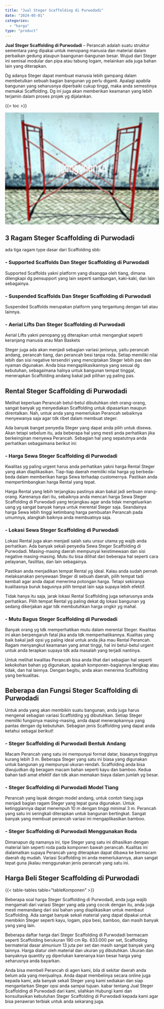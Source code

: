 ```yaml
---
title: "Jual Steger Scaffolding di Purwodadi"
date: "2024-05-01"
categories: 
  - "harga"
type: "product"
---
```


**Jual Steger Scaffolding di Purwodadi** – Perancah adalah suatu struktur sementara yang dipakai untuk menopang manusia dan material dalam perbaikan gedung ataupun baangunan-bangunan besar. Wujud dari Steger ini semisal modular dan pipa atau tabung logam, melainkan ada juga bahan lain yang diterapkan.

Dg adanya Steger dapat membuat manusia lebih gampang dalam membetulkan sebuah bagian bangunan yg perlu diganti. Apalagi apabila bangunan yang seharusnya diperbaiki cukup tinggi, maka anda semestinya memakai Scaffolding. Dg ini juga akan memberikan keamanan yang lebih terjamin dalam proses projek yg dijalankan.

{{< toc >}}

![Jual Steger Scaffolding di Purwodadi](/images/sewa-scaffolding-steger-01.png)

## 3 Ragam Steger Scaffolding di Purwodadi

ada tiga ragam type dasar dari Scaffolding sbb:

### \- Supported Scaffolds Dan Steger Scaffolding di Purwodadi

Supported Scaffolds yakni platform yang disangga oleh tiang, dimana dilengkapi dg pensupport yang lain seperti sambungan, kaki-kaki, dan lain sebagainya.

### \- Suspended Scaffolds Dan Steger Scaffolding di Purwodadi

Suspended Scaffolds merupakan platform yang tergantung dengan tali atau lainnya.

### \- Aerial Lifts Dan Steger Scaffolding di Purwodadi

Aerial Lifts yakni penopang yg diterapkan untuk mengangkat seperti keranjang manusia atau Man Baskets

Steger juga ada akan menjadi sebagian variasi jenisnya, yaitu perancah andang, perancah tiang, dan perancah besi tanpa roda. Setiap memiliki nilai lebih dan sisi negative tersendiri yang menciptakan Steger lebih pas dan nyaman digunakan. Anda bisa mengaplikasikannya yang sesuai dg kebutuhan, sebagaimana halnya untuk bangunan tempat tinggal, menerapkan Scaffolding andang bakal jadi pilihan yg paling pas.

## Rental Steger Scaffolding di Purwodadi

Melihat keperluan Perancah betul-betul dibutuhkan oleh orang-orang, sangat banyak yg menyediakan Scaffolding untuk dipasarkan maupun direntalkan. Nah, untuk anda yang memerlukan Perancah sebaiknya menyewanya saja agar tdk ribet dalam membuat steger.

Ada banyak banget penyedia Steger yang dapat anda pilih untuk disewa. Akan tetapi sebelum itu, ada beberapa hal yang mesti anda perhatikan jika berkeinginan menyewa Perancah. Sebagian hal yang sepatutnya anda perhatikan sebagaimana berikut ini:

### \- Harga Sewa Steger Scaffolding di Purwodadi

Kwalitas yg paling urgent harus anda perhatikan yakni harga Rental Steger yang akan diaplikasikan. Tiap-tiap daerah memiliki nilai harga yg berbeda-beda dalam memberikan harga Sewa terhadap customernya. Pastikan anda mempertimbangkan harga Rental yang tepat.

Harga Rental yang lebih terjangkau pastinya akan bakal jadi serbuan orang-orang. Karenanya dari itu, sebaiknya anda mencari harga Sewa Steger Scaffolding di Purwodadi yang terjangkau agar anda tidak mengeluarkan uang yg sangat banyak hanya untuk merental Steger saja. Seandainya harga Sewa lebih tinggi ketimbang harga pembuatan Perancah pada umumnya, alangkah baiknya anda membuatnya saja.

### \- Lokasi Sewa Steger Scaffolding di Purwodadi

Lokasi Rental juga akan menjadi salah satu unsur utama yg wajib anda perhatikan. Ada banyak sekali penyedia Sewa Steger Scaffolding di Purwodadi. Masing-masing daerah mempunyai keistimewaan dan sisi negative masing-masing. Mutu itu bisa dilihat dari beberapa hal seperti cara pelayanan, fasilitas, dan lain sebagainya.

Pastikan anda menjadikan tempat Rental yg ideal. Kalau anda sudah pernah melaksanakan penyewaan Steger di sebuah daerah, pilih tempat tadi kembali agar anda dapat menerima potongan harga. Tetapi sekiranya kualitasnya buruk bagusnya pilih tempat lain saja supaya lebih efektif.

Tidak hanya itu saja, jarak lokasi Rental Scaffolding juga seharusnya anda perhatikan. Pilih tempat Rental yg paling dekat dg lokasi bangunan yg sedang dikerjakan agar tdk membutuhkan harga ongkir yg mahal.

### \- Mutu Bagus Steger Scaffolding di Purwodadi

Banyak orang yg tdk memperhatikan mutu dalam merental Steger. Kwalitas ini akan berpengaruh fatal jika anda tdk memperhatikannya. Kualitas yang baik bakal jadi opsi yg paling ideal untuk anda jika mau Rental Perancah. Ragam menyangkut keamanan yang amat tinggi, hal ini betul-betul urgent untuk anda terapkan supaya tdk ada masalah yang terjadi nantinya.

Untuk melihat kwalitas Perancah bisa anda lihat dari sebagian hal seperti kekokohan bahan yg digunakan, apakah komponen-bagiannya lengkap atau tidak, dan hal lainnya. Dengan begitu, anda akan menerima Scaffolding yang berkualitas.

## Beberapa dan Fungsi Steger Scaffolding di Purwodadi

Untuk anda yang akan membikin suatu bangunan, anda juga harus mengenal sebagian variasi Scaffolding yg dibutuhkan. Setiap Steger memiliki fungsinya masing-masing, anda dapat menerapkannya yang pantas dengan dg kebutuhan. Sebagian jenis Scaffolding yang dapat anda ketahui sebagai berikut!

### \- Steger Scaffolding di Purwodadi Bentuk Andang

Macam Perancah yang satu ini mempunyai format datar, biasanya tingginya kurang lebih 3 m. Beberapa Steger yang satu ini biasa yang digunakan untuk bangunan yg mempunyai ukuran rendah. Scaffolding anda bisa diwujudkan dg beragam macam bahan seperti kayu dan bamboo. Kedua bahan tadi amat efektif dan tdk akan memakan biaya dalam jumlah yg besar.

### \- Steger Scaffolding di Purwodadi Model Tiang

Perancah yang layak dengan model andang, untuk contoh tiang juga menjadi bagian ragam Steger yang tepat guna digunakan. Untuk ketinggiannya dapat menempuh 10 m dengan tinggi minimal 3 m. Perancah yang satu ini seringkali diterapkan untuk bangunan bertingkat. Sangat banyak yang membuat perancah variasi ini mengaplikasikan bamboo.

### \- Steger Scaffolding di Purwodadi Menggunakan Roda

Dimanapun dg namanya ini, tipe Steger yang satu ini dihasilkan dengan material lain seperti roda pada komponen bawah perancah. Kualitas ini dialamatkan supaya Perancah yang diterapkan dapat dibawa ke bermacam daerah dg mudah. Variasi Scaffolding ini anda memerlukannya, akan sangat tepat guna jikalau menggunakan jenis perancah yang satu ini.

## Harga Beli Steger Scaffolding di Purwodadi

{{< table-tables table="tableKomponen" >}}

Beberapa soal harga Steger Scaffolding di Purwodadi, anda juga wajib mengamati dari variasi Steger yang ada yang cocok dengan itu, anda juga mesti memandang dari sisi bahan yang diaplikasikan untuk membaut Scaffolding. Ada sangat banyak sekali material yang dapat dipakai untuk membikin Steger seperti kayu, logam, pipa besi, bamboo, dan masih banyak yang yang lain.

Beberapa daftar harga dari Steger Scaffolding di Purwodadi bermacam seperti Scaffolding berukuran 190 cm Rp. 633.000 per set, Scaffolding bermaterial dasar almunium 13 juta per set dan masih sangat banyak yang lainnya. Harga diatur oleh material dan ukuran yg dibutuhkan. Ukuran dan banyaknya quantity yg diperlukan karenanya kian besar harga yang seharusnya anda bayarkan.

Anda bisa membeli Perancah di agen kami, bila di sekitar daerah anda belum ada yang menjualnya. Anda dapat membelinya secara online juga kepada kami, ada banyak sekali Steger yang kami sediakan dan siap mengantarkan Steger opsi anda sampai tujuan. kabar tentang Jual Steger Scaffolding di Purwodadi dari kami, silahkan Hubungi kami dan konsultasikan kebutuhan Steger Scaffolding di Purwodadi kepada kami agar bisa penawran terbiak untuk anda sekarang juga.
